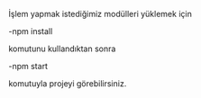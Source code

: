 İşlem yapmak istediğimiz modülleri yüklemek için 

-npm install 

komutunu kullandıktan sonra

-npm start 

komutuyla projeyi görebilirsiniz.
